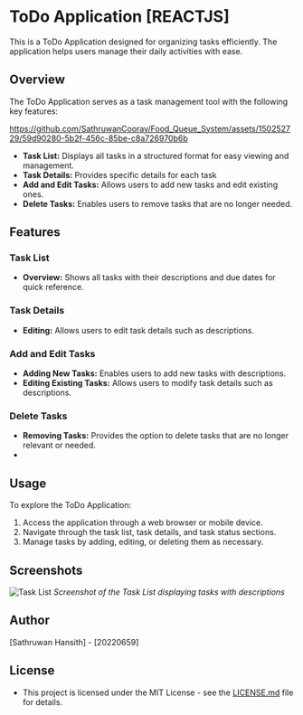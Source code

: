 # ToDo Application [REACTJS]

This is a ToDo Application designed for organizing tasks efficiently. The application helps users manage their daily activities with ease.

## Overview

The ToDo Application serves as a task management tool with the following key features:

https://github.com/SathruwanCooray/Food_Queue_System/assets/150252729/59d90280-5b2f-456c-85be-c8a726970b6b

- **Task List:** Displays all tasks in a structured format for easy viewing and management.
- **Task Details:** Provides specific details for each task
- **Add and Edit Tasks:** Allows users to add new tasks and edit existing ones.
- **Delete Tasks:** Enables users to remove tasks that are no longer needed.

## Features

### Task List

- **Overview:** Shows all tasks with their descriptions and due dates for quick reference.

### Task Details

- **Editing:** Allows users to edit task details such as descriptions.

### Add and Edit Tasks

- **Adding New Tasks:** Enables users to add new tasks with descriptions.
- **Editing Existing Tasks:** Allows users to modify task details such as descriptions.

### Delete Tasks

- **Removing Tasks:** Provides the option to delete tasks that are no longer relevant or needed.
- 
## Usage

To explore the ToDo Application:

1. Access the application through a web browser or mobile device.
2. Navigate through the task list, task details, and task status sections.
3. Manage tasks by adding, editing, or deleting them as necessary.

## Screenshots

![Task List](https://imgur.com/S8CPb2t.png)
*Screenshot of the Task List displaying tasks with descriptions*


## Author

[Sathruwan Hansith] - [20220659]

## License

- This project is licensed under the MIT License - see the [LICENSE.md](LICENSE.md) file for details.
